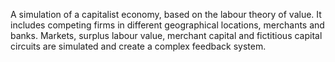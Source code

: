 A simulation of a capitalist economy, based on the labour theory of value. It includes competing firms in different geographical locations, merchants and banks. Markets, surplus labour value, merchant capital and fictitious capital circuits are simulated and create a complex feedback system.
